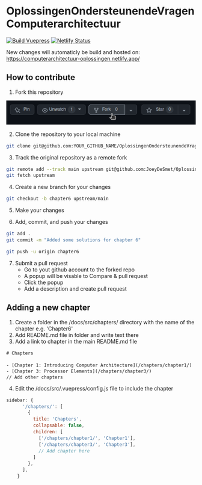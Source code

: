 # OplossingenOndersteunendeVragenComputerarchitectuur
[![Build Vuepress](https://github.com/JoeyDeSmet/OplossingenOndersteunendeVragenComputerarchitectuur/actions/workflows/build_production.yml/badge.svg)](https://github.com/JoeyDeSmet/OplossingenOndersteunendeVragenComputerarchitectuur/actions/workflows/build_production.yml) [![Netlify Status](https://api.netlify.com/api/v1/badges/dc958857-f9f0-42db-8cbb-efd12137ec65/deploy-status)](https://app.netlify.com/sites/computerarchitectuur-oplossingen/deploys)

New changes will automaticly be build and hosted on: https://computerarchitectuur-oplossingen.netlify.app/

## How to contribute

1. Fork this repository

![Fork](./img/Fork.png)

2. Clone the repository to your local machine

```bash
git clone git@github.com:YOUR_GITHUB_NAME/OplossingenOndersteunendeVragenComputerarchitectuur.git
```

3. Track the original repository as a remote fork

```bash
git remote add --track main upstream git@github.com:JoeyDeSmet/OplossingenOndersteunendeVragenComputerarchitectuur.git
git fetch upstream
```

4. Create a new branch for your changes

```bash
git checkout -b chapter6 upstream/main
```

5. Make your changes

6. Add, commit, and push your changes

```bash
git add .
git commit -m "Added some solutions for chapter 6"
```

```bash
git push -u origin chapter6
```

7. Submit a pull request
    - Go to yout github account to the forked repo
    - A popup will be visable to Compare & pull request
    - Click the popup
    - Add a description and create pull request 

## Adding a new chapter

1. Create a folder in the /docs/src/chapters/ directory with the name of the chapter e.g. 'Chapter6'
2. Add README.md file in folder and write text there
3. Add a link to chapter in the main README.md file

```text
# Chapters

- [Chapter 1: Introducing Computer Architecture](/chapters/chapter1/)
- [Chapter 3: Processor Elements](/chapters/chapter3/)
// Add other chapters
```

4. Edit the /docs/src/.vuepress/config.js file to include the chapter

```js
sidebar: {
      '/chapters/': [
        {
          title: 'Chapters',
          collapsable: false,
          children: [
            ['/chapters/chapter1/', 'Chapter1'],
            ['/chapters/chapter3/', 'Chapter3'],
            // Add chapter here
          ]
        },
      ],
    }
```
